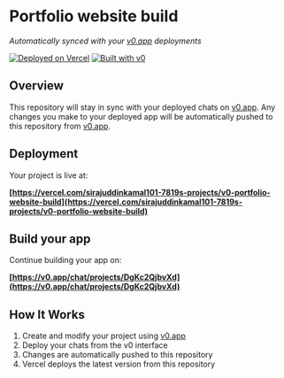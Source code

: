 # Portfolio website build

*Automatically synced with your [v0.app](https://v0.app) deployments*

[![Deployed on Vercel](https://img.shields.io/badge/Deployed%20on-Vercel-black?style=for-the-badge&logo=vercel)](https://vercel.com/sirajuddinkamal101-7819s-projects/v0-portfolio-website-build)
[![Built with v0](https://img.shields.io/badge/Built%20with-v0.app-black?style=for-the-badge)](https://v0.app/chat/projects/DgKc2QjbvXd)

## Overview

This repository will stay in sync with your deployed chats on [v0.app](https://v0.app).
Any changes you make to your deployed app will be automatically pushed to this repository from [v0.app](https://v0.app).

## Deployment

Your project is live at:

**[https://vercel.com/sirajuddinkamal101-7819s-projects/v0-portfolio-website-build](https://vercel.com/sirajuddinkamal101-7819s-projects/v0-portfolio-website-build)**

## Build your app

Continue building your app on:

**[https://v0.app/chat/projects/DgKc2QjbvXd](https://v0.app/chat/projects/DgKc2QjbvXd)**

## How It Works

1. Create and modify your project using [v0.app](https://v0.app)
2. Deploy your chats from the v0 interface
3. Changes are automatically pushed to this repository
4. Vercel deploys the latest version from this repository
